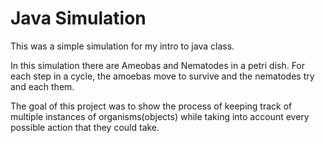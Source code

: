 # Java Simulation

This was a simple simulation for my intro to java class.

In this simulation there are Ameobas and Nematodes in a petri dish. 
For each step in a cycle, the amoebas move to survive and the nematodes try and each them.

The goal of this project was to show the process of keeping track of multiple instances of 
organisms(objects) while taking into account every possible action that they could take.
